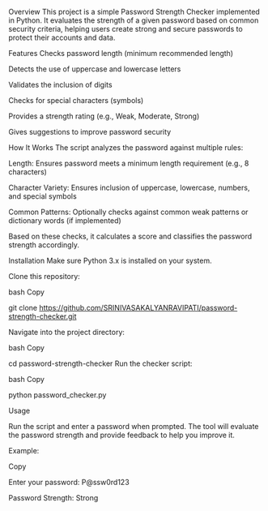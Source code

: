 Overview
This project is a simple Password Strength Checker implemented in Python. It evaluates the strength of a given password based on common security criteria, helping users create strong and secure passwords to protect their accounts and data.

Features
Checks password length (minimum recommended length)

Detects the use of uppercase and lowercase letters

Validates the inclusion of digits

Checks for special characters (symbols)

Provides a strength rating (e.g., Weak, Moderate, Strong)

Gives suggestions to improve password security

How It Works
The script analyzes the password against multiple rules:

Length: Ensures password meets a minimum length requirement (e.g., 8 characters)

Character Variety: Ensures inclusion of uppercase, lowercase, numbers, and special symbols

Common Patterns: Optionally checks against common weak patterns or dictionary words (if implemented)

Based on these checks, it calculates a score and classifies the password strength accordingly.

Installation
Make sure Python 3.x is installed on your system.

Clone this repository:

bash Copy


git clone https://github.com/SRINIVASAKALYANRAVIPATI/password-strength-checker.git


Navigate into the project directory:

bash Copy


cd password-strength-checker
Run the checker script:

bash
Copy


python password_checker.py


Usage


Run the script and enter a password when prompted. The tool will evaluate the password strength and provide feedback to help you improve it.

Example:


Copy


Enter your password: P@ssw0rd123

Password Strength: Strong
